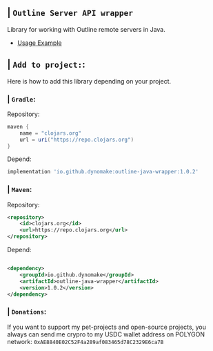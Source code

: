 ## | `Outline Server API wrapper`
Library for working with Outline remote servers in Java.
* [Usage Example](https://github.com/dynomake/outline-java-wrapper/blob/master/.github/USAGE.md)

## | `Add to project:`:
Here is how to add this library depending on your project.
### | `Gradle`:
Repository:
```groovy
maven {
    name = "clojars.org"
    url = uri("https://repo.clojars.org")
}
```
Depend:
```groovy
implementation 'io.github.dynomake:outline-java-wrapper:1.0.2'
```

### | `Maven`:

Repository:

```xml
<repository>
    <id>clojars.org</id>
    <url>https://repo.clojars.org</url>
</repository>
```

Depend:

```xml

<dependency>
    <groupId>io.github.dynomake</groupId>
    <artifactId>outline-java-wrapper</artifactId>
    <version>1.0.2</version>
</dependency>
```

### | `Donations`:
If you want to support my pet-projects and open-source projects, you always can send me crypro to my USDC wallet address on POLYGON network: `0xAE8840E02C52F4a289af083465d78C2329E6ca7B`